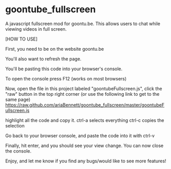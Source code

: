 goontube_fullscreen
===================

A javascript fullscreen mod for goontu.be.  This allows users to chat while viewing videos in full screen.


[HOW TO USE]

First, you need to be on the website goontu.be

You'll also want to refresh the page.

You'll be pasting this code into your browser's console.

To open the console press F12 (works on most browsers)

Now, open the file in this project labeled "goontubeFullscreen.js",
click the "raw" button in the top right corner 
(or use the following link to get to the same page)
https://raw.github.com/ariaBennett/goontube_fullscreen/master/goontubeFullscreen.js

highlight all the code and copy it.
ctrl-a selects everything
ctrl-c copies the selection

Go back to your browser console, and paste the code into it with ctrl-v

Finally, hit enter, and you should see your view change.  You can now close the console.

Enjoy, and let me know if you find any bugs/would like to see more features!
